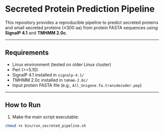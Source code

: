 # Secreted Protein Prediction Pipeline

This repository provides a reproducible pipeline to predict secreted proteins and small secreted proteins (≤300 aa) from protein FASTA sequences using **SignalP 4.1** and **TMHMM 2.0c**.

---

## Requirements

- Linux environment (tested on older Linux cluster)
- Perl (>=5.10)
- SignalP 4.1 installed in `signalp-4.1/`
- TMHMM 2.0c installed in `tmhmm-2.0c/`
- Input protein FASTA file (e.g., `All_Unigene.fa.transdecoder.pep`)

---

## How to Run

1. Make the main script executable:

```bash
chmod +x bin/run_secreted_pipeline.sh
